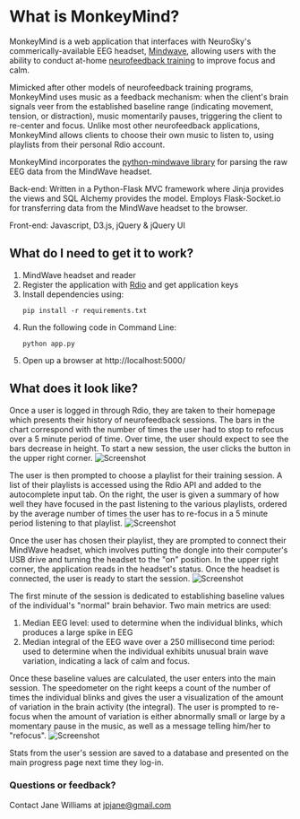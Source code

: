 # What is MonkeyMind?

MonkeyMind is a web application that interfaces with NeuroSky's commerically-available EEG headset, [Mindwave](http://store.neurosky.com/products/mindwave-1), allowing users with the ability to conduct at-home [neurofeedback training](http://en.wikipedia.org/wiki/Neurofeedback) to improve focus and calm. 

Mimicked after other models of neurofeedback training programs, MonkeyMind uses music as a feedback mechanism: when the client's brain signals veer from the established baseline range (indicating movement, tension, or distraction), music momentarily pauses, triggering the client to re-center and focus. Unlike most other neurofeedback applications, MonkeyMind allows clients to choose their own music to listen to, using playlists from their personal Rdio account.

MonkeyMind incorporates the [python-mindwave library](https://github.com/akloster/python-mindwave/tree/master/pymindwave) for parsing the raw EEG data from the MindWave headset.

Back-end: Written in a Python-Flask MVC framework where Jinja provides the views and SQL Alchemy provides the model. Employs Flask-Socket.io for transferring data from the MindWave headset to the browser.

Front-end: Javascript, D3.js, jQuery & jQuery UI

## What do I need to get it to work?

1. MindWave headset and reader
2. Register the application with [Rdio](http://www.rdio.com/developers/) and get application keys
3. Install dependencies using:
	```
	pip install -r requirements.txt
	```
4. Run the following code in Command Line:
	```
	python app.py
	```
5. Open up a browser at http://localhost:5000/

## What does it look like?

Once a user is logged in through Rdio, they are taken to their homepage which presents their history of neurofeedback sessions. The bars in the chart correspond with the number of times the user had to stop to refocus over a 5 minute period of time. Over time, the user should expect to see the bars decrease in height. To start a new session, the user clicks the button in the upper right corner.
![Screenshot](https://raw.github.com/jpjane89/monkeymind/master/screenshots/progress.png)

The user is then prompted to choose a playlist for their training session. A list of their playlists is accessed using the Rdio API and added to the autocomplete input tab. On the right, the user is given a summary of how well they have focused in the past listening to the various playlists, ordered by the average number of times the user has to re-focus in a 5 minute period listening to that playlist.
![Screenshot](https://raw.github.com/jpjane89/monkeymind/master/screenshots/playlist.png)

Once the user has chosen their playlist, they are prompted to connect their MindWave headset, which involves putting the dongle into their computer's USB drive and turning the headset to the "on" position. In the upper right corner, the application reads in the headset's status. Once the headset is connected, the user is ready to start the session.
![Screenshot](https://raw.github.com/jpjane89/monkeymind/master/screenshots/connected.png)

The first minute of the session is dedicated to establishing baseline values of the individual's "normal" brain behavior. Two main metrics are used:

1. Median EEG level: used to determine when the individual blinks, which produces a large spike in EEG
2. Median integral of the EEG wave over a 250 millisecond time period: used to determine when the individual exhibits unusual brain wave variation, indicating a lack of calm and focus. 

Once these baseline values are calculated, the user enters into the main session. The speedometer on the right keeps a count of the number of times the individual blinks and gives the user a visualization of the amount of variation in the brain activity (the integral). The user is prompted to re-focus when the amount of variation is either abnormally small or large by a momentary pause in the music, as well as a message telling him/her to "refocus".
![Screenshot](https://raw.github.com/jpjane89/monkeymind/master/screenshots/main_session.png)

Stats from the user's session are saved to a database and presented on the main progress page next time they log-in.

### Questions or feedback?
Contact Jane Williams at jpjane@gmail.com


